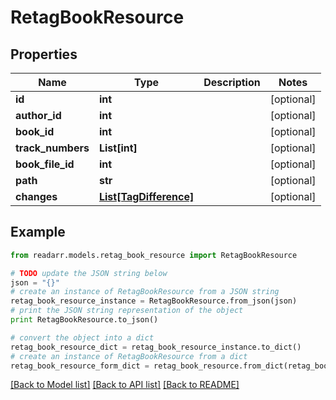 # RetagBookResource


## Properties

Name | Type | Description | Notes
------------ | ------------- | ------------- | -------------
**id** | **int** |  | [optional] 
**author_id** | **int** |  | [optional] 
**book_id** | **int** |  | [optional] 
**track_numbers** | **List[int]** |  | [optional] 
**book_file_id** | **int** |  | [optional] 
**path** | **str** |  | [optional] 
**changes** | [**List[TagDifference]**](TagDifference.md) |  | [optional] 

## Example

```python
from readarr.models.retag_book_resource import RetagBookResource

# TODO update the JSON string below
json = "{}"
# create an instance of RetagBookResource from a JSON string
retag_book_resource_instance = RetagBookResource.from_json(json)
# print the JSON string representation of the object
print RetagBookResource.to_json()

# convert the object into a dict
retag_book_resource_dict = retag_book_resource_instance.to_dict()
# create an instance of RetagBookResource from a dict
retag_book_resource_form_dict = retag_book_resource.from_dict(retag_book_resource_dict)
```
[[Back to Model list]](../README.md#documentation-for-models) [[Back to API list]](../README.md#documentation-for-api-endpoints) [[Back to README]](../README.md)


